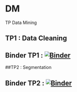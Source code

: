 # DM
TP Data Mining  
## TP1 :  Data  Cleaning   
## Binder TP1 : [![Binder](https://mybinder.org/badge_logo.svg)](https://mybinder.org/v2/gh/ChirineJlidi/DM/master?labpath=Data%20Cleaning%20TP1.ipynb)

##TP2 : Segmentation
## Binder TP2 : [![Binder](https://mybinder.org/badge_logo.svg)](https://mybinder.org/v2/gh/ChirineJlidi/DM/master?labpath=clustering.ipynb)
